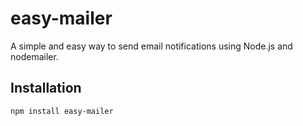 # easy-mailer

A simple and easy way to send email notifications using Node.js and nodemailer.

## Installation

```bash
npm install easy-mailer

